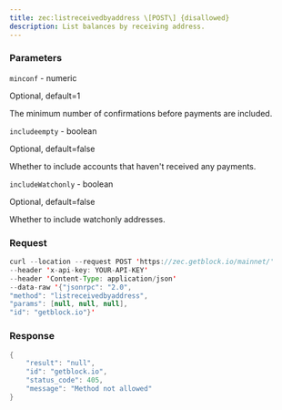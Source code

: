 ```yaml
---
title: zec:listreceivedbyaddress \[POST\] {disallowed}
description: List balances by receiving address.
---
```


### Parameters


`minconf` - numeric

Optional, default=1

The minimum number of confirmations before payments are included.

`includeempty` - boolean

Optional, default=false

Whether to include accounts that haven't received any payments.

`includeWatchonly` - boolean

Optional, default=false

Whether to include watchonly addresses.

### Request

``` java
curl --location --request POST 'https://zec.getblock.io/mainnet/' 
--header 'x-api-key: YOUR-API-KEY' 
--header 'Content-Type: application/json' 
--data-raw '{"jsonrpc": "2.0",
"method": "listreceivedbyaddress",
"params": [null, null, null],
"id": "getblock.io"}'
```

###  Response

``` java
{
    "result": "null",
    "id": "getblock.io",
    "status_code": 405,
    "message": "Method not allowed"
}
```

